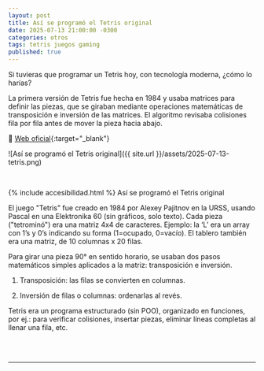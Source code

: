 ```yaml
---
layout: post
title: Así se programó el Tetris original
date: 2025-07-13 21:00:00 -0300
categories: otros
tags: tetris juegos gaming
published: true
---
```


Si tuvieras que programar un Tetris hoy, con tecnología moderna, ¿cómo lo harías?

La primera versión de Tetris fue hecha en 1984 y usaba matrices para definir las piezas, que se giraban mediante operaciones matemáticas de transposición e inversión de las matrices. El algoritmo revisaba colisiones fila por fila antes de mover la pieza hacia abajo.

🔗 [Web oficial](https://www.tetris.com/){:target="_blank"}


![Así se programó el Tetris original]({{ site.url }}/assets/2025-07-13-tetris.png)


&nbsp;

{% include accesibilidad.html %}
Así se programó el Tetris original

El juego "Tetris" fue creado en 1984 por Alexey Pajitnov en la URSS, usando Pascal en una Elektronika 60 (sin gráficos, solo texto). Cada pieza ("tetrominó") era una matriz 4x4 de caracteres. Ejemplo: la ‘L’ era un array con 1’s y 0’s indicando su forma (1=ocupado, 0=vacío). El tablero también era una matriz, de 10 columnas x 20 filas.

Para girar una pieza 90° en sentido horario, se usaban dos pasos matemáticos simples aplicados a la matriz: transposición e inversión.

1. Transposición: las filas se convierten en columnas.

2. Inversión de filas o columnas: ordenarlas al revés.

Tetris era un programa estructurado (sin POO), organizado en funciones, por ej.: para verificar colisiones, insertar piezas, eliminar líneas completas al llenar una fila, etc.


</div></details>
<br />&nbsp;
<hr />
